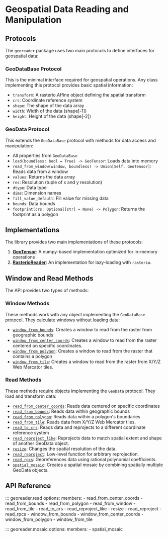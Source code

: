 # Geospatial Data Reading and Manipulation

## Protocols

The `georeader` package uses two main protocols to define interfaces for geospatial data:

### GeoDataBase Protocol

This is the minimal interface required for geospatial operations. Any class implementing this protocol provides basic spatial information:

- `transform`: A rasterio.Affine object defining the spatial transform
- `crs`: Coordinate reference system
- `shape`: The shape of the data array
- `width`: Width of the data (shape[-1])
- `height`: Height of the data (shape[-2])

### GeoData Protocol

This extends the `GeoDataBase` protocol with methods for data access and manipulation:

- All properties from `GeoDataBase`
- `load(boundless: bool = True) -> GeoTensor`: Loads data into memory
- `read_from_window(window, boundless) -> Union[Self, GeoTensor]`: Reads data from a window
- `values`: Returns the data array
- `res`: Resolution (tuple of x and y resolution)
- `dtype`: Data type
- `dims`: Dimension names
- `fill_value_default`: Fill value for missing data
- `bounds`: Data bounds
- `footprint(crs: Optional[str] = None) -> Polygon`: Returns the footprint as a polygon

## Implementations

The library provides two main implementations of these protocols:

1. **[GeoTensor](../modules/geotensor_module.md)**: A numpy-based implementation optimized for in-memory operations
2. **[RasterioReader](../modules/rasterio_reader.md)**: An implementation for lazy-loading with `rasterio`.

## Window and Read Methods

The API provides two types of methods:

### Window Methods

These methods work with any object implementing the `GeoDataBase` protocol. They calculate windows without loading data:

- [`window_from_bounds`](#window_from_bounds): Creates a window to read from the raster from geographic bounds
- [`window_from_center_coords`](#window_from_center_coords): Creates a window  to read from the raster  centered on specific coordinates.
- [`window_from_polygon`](#window_from_polygon): Creates a window  to read from the raster that contains a polygon
- [`window_from_tile`](#window_from_tile): Creates a window  to read from the raster from X/Y/Z Web Mercator tiles.

### Read Methods

These methods require objects implementing the `GeoData` protocol. They load and transform data:

- [`read_from_center_coords`](#read_from_center_coords): Reads data centered on specific coordinates
- [`read_from_bounds`](#read_from_bounds): Reads data within geographic bounds
- [`read_from_polygon`](#read_from_polygon): Reads data within a polygon's boundaries
- [`read_from_tile`](#read_from_tile): Reads data from X/Y/Z Web Mercator tiles.
- [`read_to_crs`](#read_to_crs): Reads data and reprojects to a different coordinate reference system
- [`read_reproject_like`](#read_reproject_like): Reprojects data to match spatial extent and shape of another GeoData object.
- [`resize`](#resize): Changes the spatial resolution of the data.
- [`read_reproject`](#read_reproject): Low-level function for arbitrary reprojection.
- [`read_rpcs`](#read_rpcs): Georeferences data using rational polynomial coefficients.
- [`spatial_mosaic`](#spatial_mosaic): Creates a spatial mosaic by combining spatially multiple GeoData objects.

## API Reference

::: georeader.read
    options:
      members:
        - read_from_center_coords
        - read_from_bounds
        - read_from_polygon
        - read_from_window
        - read_from_tile
        - read_to_crs
        - read_reproject_like
        - resize
        - read_reproject
        - read_rpcs
        - window_from_bounds
        - window_from_center_coords
        - window_from_polygon
        - window_from_tile

::: georeader.mosaic
    options:
      members:
        - spatial_mosaic
    